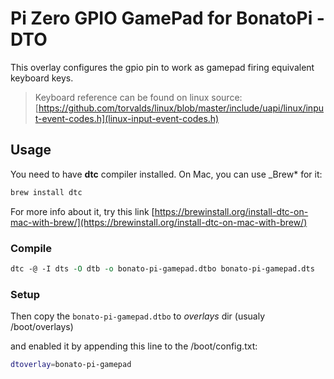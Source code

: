 # Pi Zero GPIO GamePad for BonatoPi - DTO

This overlay configures the gpio pin to work as gamepad firing equivalent keyboard keys.

> Keyboard reference can be found on linux source:
> [https://github.com/torvalds/linux/blob/master/include/uapi/linux/input-event-codes.h](linux-input-event-codes.h)

## Usage

You need to have **dtc** compiler installed. On Mac, you can use _Brew* for it:

```bash
brew install dtc
```

For more info about it, try this link [https://brewinstall.org/install-dtc-on-mac-with-brew/](https://brewinstall.org/install-dtc-on-mac-with-brew/)

### Compile

```perl
dtc -@ -I dts -O dtb -o bonato-pi-gamepad.dtbo bonato-pi-gamepad.dts
```

### Setup

Then copy the `bonato-pi-gamepad.dtbo` to *overlays* dir (usualy /boot/overlays)

and enabled it by appending this line to the /boot/config.txt:

```bash
dtoverlay=bonato-pi-gamepad
```
